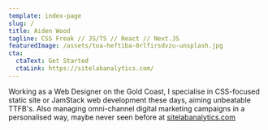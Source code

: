 ```yaml
---
template: index-page
slug: /
title: Aiden Wood
tagline: CSS Freak // JS/TS // React // Next.JS
featuredImage: /assets/toa-heftiba-0rlfirsdvzu-unsplash.jpg
cta:
  ctaText: Get Started
  ctaLink: https://sitelabanalytics.com/
---
```

Working as a Web Designer on the Gold Coast, I specialise in CSS-focused static site or JamStack web development these days, aiming unbeatable TTFB's. Also managing omni-channel digital marketing campaigns in a personalised way, maybe never seen before at <a href="https://sitelabanalytics.com/" alt="Gold Coast web design and digital marketing">sitelabanalytics.com</a>